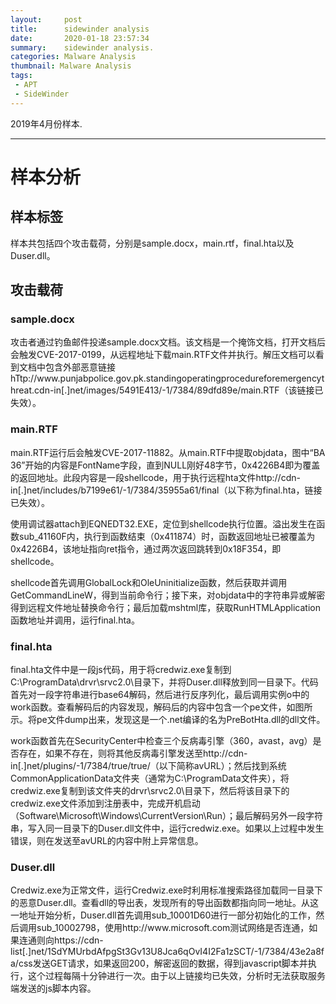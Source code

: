 ```yaml
---
layout:     post
title:      sidewinder analysis
date:       2020-01-18 23:57:34
summary:    sidewinder analysis.
categories: Malware Analysis
thumbnail: Malware Analysis
tags:
 - APT
 - SideWinder
---
```


<p>2019年4月份样本.</p>

<hr />


<h1>样本分析</h1>
<h2>样本标签</h2>
<p>样本共包括四个攻击载荷，分别是sample.docx，main.rtf，final.hta以及Duser.dll。</p>

<h2>攻击载荷</h2>
<h3>sample.docx</h3>
<p>攻击者通过钓鱼邮件投递sample.docx文档。该文档是一个掩饰文档，打开文档后会触发CVE-2017-0199，从远程地址下载main.RTF文件并执行。解压文档可以看到文档中包含外部恶意链接hTtp://www.punjabpolice.gov.pk.standingoperatingprocedureforemergencythreat.cdn-in[.]net/images/5491E413/-1/7384/89dfd89e/main.RTF（该链接已失效）。</p>

<amp-img src="{{ site.baseurl }}assets/images/sidewinder201904/1.png" width="906" height="322" layout="responsive" alt="docx文档中包含的恶意链接" class="mb3"></amp-img>
 
<amp-img src="{{ site.baseurl }}assets/images/sidewinder201904/2.png" width="740" height="502" layout="responsive" alt="掩饰文档内容" class="mb3"></amp-img>

<h3>main.RTF</h3>
<p>main.RTF运行后会触发CVE-2017-11882。从main.RTF中提取objdata，图中“BA 36”开始的内容是FontName字段，直到NULL刚好48字节，0x4226B4即为覆盖的返回地址。此段内容是一段shellcode，用于执行远程hta文件http://cdn-in[.]net/includes/b7199e61/-1/7384/35955a61/final（以下称为final.hta，链接已失效）。</p>

 
<amp-img src="{{ site.baseurl }}assets/images/sidewinder201904/3.png" width="622" height="168" layout="responsive" alt="OLE对象数据" class="mb3"></amp-img>

<p>使用调试器attach到EQNEDT32.EXE，定位到shellcode执行位置。溢出发生在函数sub_41160F内，执行到函数结束（0x411874）时，函数返回地址已被覆盖为0x4226B4，该地址指向ret指令，通过两次返回跳转到0x18F354，即shellcode。</p>
 
<amp-img src="{{ site.baseurl }}assets/images/sidewinder201904/4.png" width="524" height="501" layout="responsive" alt="" class="mb3"></amp-img>

<p>shellcode首先调用GlobalLock和OleUninitialize函数，然后获取并调用GetCommandLineW，得到当前命令行；接下来，对objdata中的字符串异或解密得到远程文件地址替换命令行；最后加载mshtml库，获取RunHTMLApplication函数地址并调用，运行final.hta。</p>

<h3>final.hta</h3>
<p>final.hta文件中是一段js代码，用于将credwiz.exe复制到C:\ProgramData\drvr\srvc2.0\目录下，并将Duser.dll释放到同一目录下。代码首先对一段字符串进行base64解码，然后进行反序列化，最后调用实例o中的work函数。查看解码后的内容发现，解码后的内容中包含一个pe文件，如图所示。将pe文件dump出来，发现这是一个.net编译的名为PreBotHta.dll的dll文件。</p>
 
<amp-img src="{{ site.baseurl }}assets/images/sidewinder201904/5.png" width="574" height="143" layout="responsive" alt="final.hta部分内容" class="mb3"></amp-img>

<amp-img src="{{ site.baseurl }}assets/images/sidewinder201904/6.png" width="613" height="194" layout="responsive" alt="" class="mb3"></amp-img>

<amp-img src="{{ site.baseurl }}assets/images/sidewinder201904/7.png" width="550" height="362" layout="responsive" alt="" class="mb3"></amp-img>
<amp-img src="{{ site.baseurl }}assets/images/sidewinder201904/8.png" width="303" height="68" layout="responsive" alt="preBotHta类的初始化" class="mb3"></amp-img>

<amp-img src="{{ site.baseurl }}assets/images/sidewinder201904/9.png" width="687" height="346" layout="responsive" alt="work函数" class="mb3"></amp-img>
 
<p>work函数首先在SecurityCenter中检查三个反病毒引擎（360，avast，avg）是否存在，如果不存在，则将其他反病毒引擎发送至http://cdn-in[.]net/plugins/-1/7384/true/true/（以下简称avURL）；然后找到系统CommonApplicationData文件夹（通常为C:\ProgramData文件夹），将credwiz.exe复制到该文件夹的drvr\srvc2.0\目录下，然后将该目录下的credwiz.exe文件添加到注册表中，完成开机启动（Software\Microsoft\Windows\CurrentVersion\Run）；最后解码另外一段字符串，写入同一目录下的Duser.dll文件中，运行credwiz.exe。如果以上过程中发生错误，则在发送至avURL的内容中附上异常信息。</p>

<h3>Duser.dll</h3>
<p>Credwiz.exe为正常文件，运行Credwiz.exe时利用标准搜索路径加载同一目录下的恶意Duser.dll。查看dll的导出表，发现所有的导出函数都指向同一地址。从这一地址开始分析，Duser.dll首先调用sub_10001D60进行一部分初始化的工作，然后调用sub_10002798，使用http://www.microsoft.com测试网络是否连通，如果连通则向https://cdn-list[.]net/1SdYMUrbdAfpgSt3Gv13U8Jca6qOvI4I2Fa1zSCT/-1/7384/43e2a8fa/css发送GET请求，如果返回200，解密返回的数据，得到javascript脚本并执行，这个过程每隔十分钟进行一次。由于以上链接均已失效，分析时无法获取服务端发送的js脚本内容。</p>
 
<amp-img src="{{ site.baseurl }}assets/images/sidewinder201904/10.png" width="474" height="238" layout="responsive" alt="export地址均相同" class="mb3"></amp-img>
 
<amp-img src="{{ site.baseurl }}assets/images/sidewinder201904/11.png" width="508" height="306" layout="responsive" alt="发送GET请求并解密收到的数据" class="mb3"></amp-img>
 
<amp-img src="{{ site.baseurl }}assets/images/sidewinder201904/12.png" width="514" height="398" layout="responsive" alt="得到javascript脚本并运行" class="mb3"></amp-img>
